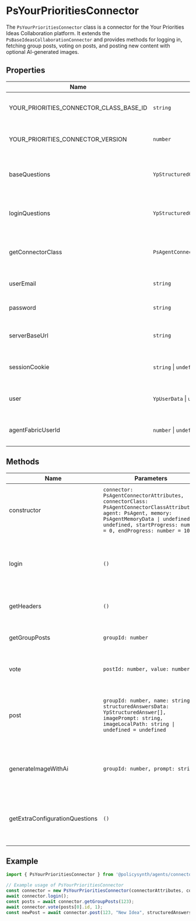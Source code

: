 # PsYourPrioritiesConnector

The `PsYourPrioritiesConnector` class is a connector for the Your Priorities Ideas Collaboration platform. It extends the `PsBaseIdeasCollaborationConnector` and provides methods for logging in, fetching group posts, voting on posts, and posting new content with optional AI-generated images.

## Properties

| Name                  | Type                              | Description                                                                 |
|-----------------------|-----------------------------------|-----------------------------------------------------------------------------|
| YOUR_PRIORITIES_CONNECTOR_CLASS_BASE_ID | `string`                          | Static constant for the connector class base ID.                            |
| YOUR_PRIORITIES_CONNECTOR_VERSION      | `number`                          | Static constant for the connector version.                                  |
| baseQuestions          | `YpStructuredQuestionData[]`      | Static array of base questions for the connector configuration.             |
| loginQuestions         | `YpStructuredQuestionData[]`      | Static array of login questions for the connector configuration.            |
| getConnectorClass      | `PsAgentConnectorClassCreationAttributes` | Static configuration for the connector class.                               |
| userEmail              | `string`                          | The email of the user for authentication.                                   |
| password               | `string`                          | The password of the user for authentication.                                |
| serverBaseUrl          | `string`                          | The base URL of the Your Priorities server.                                 |
| sessionCookie          | `string` \| `undefined`           | The session cookie for authenticated requests.                              |
| user                   | `YpUserData` \| `undefined`       | The user data after successful login.                                       |
| agentFabricUserId      | `number` \| `undefined`           | The user ID for the agent fabric, if applicable.                            |

## Methods

| Name                          | Parameters                                                                 | Return Type          | Description                                                                 |
|-------------------------------|----------------------------------------------------------------------------|----------------------|-----------------------------------------------------------------------------|
| constructor                   | `connector: PsAgentConnectorAttributes, connectorClass: PsAgentConnectorClassAttributes, agent: PsAgent, memory: PsAgentMemoryData \| undefined = undefined, startProgress: number = 0, endProgress: number = 100` | `void`               | Constructs a new instance of the connector with the given parameters.       |
| login                         | `()`                                                                       | `Promise<void>`      | Logs in to the Your Priorities platform using the provided credentials.     |
| getHeaders                    | `()`                                                                       | `object`             | Returns the headers for authenticated requests.                             |
| getGroupPosts                 | `groupId: number`                                                          | `Promise<YpPostData[]>` | Fetches posts from a specified group.                                       |
| vote                          | `postId: number, value: number`                                            | `Promise<void>`      | Votes on a specified post with the given value.                             |
| post                          | `groupId: number, name: string, structuredAnswersData: YpStructuredAnswer[], imagePrompt: string, imageLocalPath: string \| undefined = undefined` | `Promise<YpPostData>` | Posts new content to a specified group, optionally with an AI-generated image. |
| generateImageWithAi           | `groupId: number, prompt: string`                                          | `Promise<number>`    | Generates an AI image based on the given prompt and returns the image ID.   |
| getExtraConfigurationQuestions | `()`                                                                       | `YpStructuredQuestionData[]` | Returns additional configuration questions based on environment variables.  |

## Example

```typescript
import { PsYourPrioritiesConnector } from '@policysynth/agents/connectors/collaboration/yourPrioritiesConnector.js';

// Example usage of PsYourPrioritiesConnector
const connector = new PsYourPrioritiesConnector(connectorAttributes, connectorClassAttributes, agent, memory);
await connector.login();
const posts = await connector.getGroupPosts(123);
await connector.vote(posts[0].id, 1);
const newPost = await connector.post(123, "New Idea", structuredAnswers, "Generate an image of a futuristic city");
```